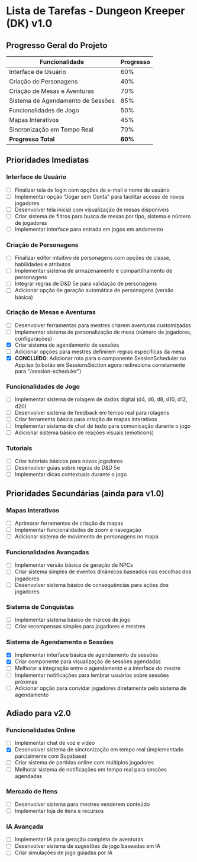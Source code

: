 # Lista de Tarefas - Dungeon Kreeper (DK) v1.0

## Progresso Geral do Projeto

| Funcionalidade | Progresso |
|---------------|----------|
| Interface de Usuário | 60% |
| Criação de Personagens | 40% |
| Criação de Mesas e Aventuras | 70% |
| Sistema de Agendamento de Sessões | 85% |
| Funcionalidades de Jogo | 50% |
| Mapas Interativos | 45% |
| Sincronização em Tempo Real | 70% |
| **Progresso Total** | **60%** |

## Prioridades Imediatas

### Interface de Usuário
- [ ] Finalizar tela de login com opções de e-mail e nome de usuário
- [ ] Implementar opção "Jogar sem Conta" para facilitar acesso de novos jogadores
- [ ] Desenvolver tela inicial com visualização de mesas disponíveis
- [ ] Criar sistema de filtros para busca de mesas por tipo, sistema e número de jogadores
- [ ] Implementar interface para entrada em jogos em andamento

### Criação de Personagens
- [ ] Finalizar editor intuitivo de personagens com opções de classe, habilidades e atributos
- [ ] Implementar sistema de armazenamento e compartilhamento de personagens
- [ ] Integrar regras de D&D 5e para validação de personagens
- [ ] Adicionar opção de geração automática de personagens (versão básica)

### Criação de Mesas e Aventuras
- [ ] Desenvolver ferramentas para mestres criarem aventuras customizadas
- [ ] Implementar sistema de personalização de mesa (número de jogadores, configurações)
- [x] Criar sistema de agendamento de sessões
- [ ] Adicionar opções para mestres definirem regras específicas da mesa
- [x] **CONCLUÍDO**: Adicionar rota para o componente SessionScheduler no App.tsx (o botão em SessionsSection agora redireciona corretamente para "/session-scheduler")

### Funcionalidades de Jogo
- [ ] Implementar sistema de rolagem de dados digital (d4, d6, d8, d10, d12, d20)
- [ ] Desenvolver sistema de feedback em tempo real para rolagens
- [ ] Criar ferramenta básica para criação de mapas interativos
- [ ] Implementar sistema de chat de texto para comunicação durante o jogo
- [ ] Adicionar sistema básico de reações visuais (emoticons)

### Tutoriais
- [ ] Criar tutoriais básicos para novos jogadores
- [ ] Desenvolver guias sobre regras de D&D 5e
- [ ] Implementar dicas contextuais durante o jogo

## Prioridades Secundárias (ainda para v1.0)

### Mapas Interativos
- [ ] Aprimorar ferramentas de criação de mapas
- [ ] Implementar funcionalidades de zoom e navegação
- [ ] Adicionar sistema de movimento de personagens no mapa

### Funcionalidades Avançadas
- [ ] Implementar versão básica de geração de NPCs
- [ ] Criar sistema simples de eventos dinâmicos baseados nas escolhas dos jogadores
- [ ] Desenvolver sistema básico de consequências para ações dos jogadores

### Sistema de Conquistas
- [ ] Implementar sistema básico de marcos de jogo
- [ ] Criar recompensas simples para jogadores e mestres

### Sistema de Agendamento e Sessões
- [x] Implementar interface básica de agendamento de sessões
- [x] Criar componente para visualização de sessões agendadas
- [ ] Melhorar a integração entre o agendamento e a interface do mestre
- [ ] Implementar notificações para lembrar usuários sobre sessões próximas
- [ ] Adicionar opção para convidar jogadores diretamente pelo sistema de agendamento

## Adiado para v2.0

### Funcionalidades Online
- [ ] Implementar chat de voz e vídeo
- [x] Desenvolver sistema de sincronização em tempo real (implementado parcialmente com Supabase)
- [ ] Criar sistema de partidas online com múltiplos jogadores
- [ ] Melhorar sistema de notificações em tempo real para sessões agendadas

### Mercado de Itens
- [ ] Desenvolver sistema para mestres venderem conteúdo
- [ ] Implementar loja de itens e recursos

### IA Avançada
- [ ] Implementar IA para geração completa de aventuras
- [ ] Desenvolver sistema de sugestões de jogo baseadas em IA
- [ ] Criar simulações de jogo guiadas por IA